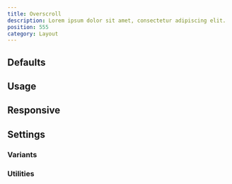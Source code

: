 ```yaml
---
title: Overscroll
description: Lorem ipsum dolor sit amet, consectetur adipiscing elit.
position: 555
category: Layout
---
```


## Defaults

<TableGenerateCommon
  :rules="{
    'overscroll-auto': ['overscroll-behavior: auto;'],
    'overscroll-contain': ['overscroll-behavior: contain;'],
    'overscroll-none': ['overscroll-behavior: none;'],
    'overscroll-y-auto': ['overscroll-behavior-y: auto;'],
    'overscroll-y-contain': ['overscroll-behavior-y: contain;'],
    'overscroll-y-none': ['overscroll-behavior-y: none;'],
    'overscroll-x-auto': ['overscroll-behavior-x: auto;'],
    'overscroll-x-contain': ['overscroll-behavior-x: contain;'],
    'overscroll-x-none': ['overscroll-behavior-x: none;'],
}"></TableGenerateCommon>

## Usage

## Responsive

## Settings

### Variants

### Utilities
